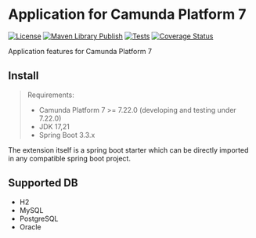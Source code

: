 # Application for Camunda Platform 7
[![License](https://img.shields.io/badge/License-Apache%202.0-yellowgreen.svg)](https://www.apache.org/licenses/LICENSE-2.0)
[![Maven Library Publish](https://github.com/orion-automation/application/actions/workflows/sonatype-publish.yml/badge.svg)](https://github.com/orion-automation/application/actions/workflows/sonatype-publish.yml)
[![Tests](https://github.com/orion-automation/application/actions/workflows/push-trigger.yml/badge.svg)](https://github.com/orion-automation/application/actions/workflows/push-trigger.yml)
[![Coverage Status](https://img.shields.io/codecov/c/github/orion-automation/application.svg)](https://codecov.io/gh/orion-automation/application/tree/main)

Application features for Camunda Platform 7

## Install

> Requirements:
> * Camunda Platform 7 >= 7.22.0 (developing and testing under 7.22.0)
> * JDK 17,21
> * Spring Boot 3.3.x

The extension itself is a spring boot starter which can be directly imported in any compatible spring boot project.

## Supported DB

* H2
* MySQL
* PostgreSQL
* Oracle

